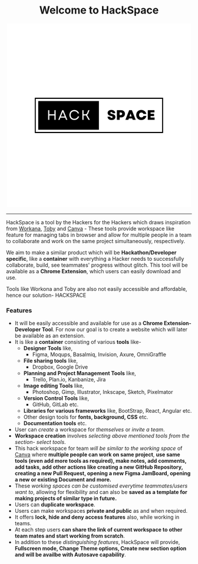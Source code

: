 <div align="center">

<h1>Welcome to HackSpace</h1>

<!--<img width="300" src="src\assets\HackSpaceLogo\ActualLogo\1.png">-->

![HackSpaceLogo](https://raw.githubusercontent.com/arcVaishali/HackSpace/main/src/assets/HackSpaceLogo/ActualLogo/1.png?token=GHSAT0AAAAAACAYQRJZ7RFZKC6BFRFEJCRIZF3YBOA)  

</div> 

--------------------------------------------------------------------------------------------------------------------


HackSpace is a tool by the Hackers for the Hackers which draws inspiration from [Workana](https://workona.com), [Toby](https://www.gettoby.com/) and [Canva](https://www.canva.com/) - These tools provide workspace like feature for managing tabs in browser and allow for multiple people in a team to collaborate and work on the same project simultaneously, respectively.

We aim to make a similar product which will be **Hackathon/Developer specific**, like a **container** with everything a Hacker needs to successfully collaborate, build, see teammates' progress without glitch. This tool will be available as a **Chrome Extension**, which users can easily download and use.

Tools like Workona and Toby are also not easily accessible and affordable, hence our solution- HACKSPACE

### Features
- It will be easily accessible and available for use as a **Chrome Extension- Developer Tool**. For now our goal is to create a website which will later be available as an extension.
- It is like a **container** consisting of various **tools** like-
   + **Designer Tools** like,
      - Figma, Moqups, Basalmiq, Invision, Axure, OmniGraffle
   + **File sharing tools** like,
      - Dropbox, Google Drive
   + **Planning and Project Management Tools** like,
      - Trello, Plan.io, Kanbanize, Jira
   + **Image editing Tools** like,
      - Photoshop, Gimp, Illustrator, Inkscape, Sketch, Pixelmator
   + **Version Control Tools** like,
      - GitHub, GitLab etc.
   + **Libraries for various frameworks** like, BootStrap, React, Angular etc.
   + Other design tools for **fonts, background, CSS** etc.
   + **Documentation tools** etc.
- User can *create* a workspace for *themselves* or *invite a team*.
- **Workspace creation** involves *selecting above mentioned tools from the section- select tools*.
- This hack workspace for team *will be similar to the working space* of [Canva]() where **multiple people can work on same project**, **use same tools (even add more tools as required), make notes, add comments, add tasks, add other actions like creating a new GitHub Repository, creating a new Pull Request, opening a new Figma JamBoard, opening a new or existing Document and more.**
- These *working spaces can be customised everytime teammates/users want to*, allowing for flexibility and can also be **saved as a template for making projects of similar type in future.**
- Users can **duplicate workspace**.
- Users can make workspaces **private and public** as and when required.
- It offers **lock, hide and deny access features** also, while working in teams.
- At each step users **can share the link of current workspace to other team mates and start working from scratch**.
- In addition to these *distinguishing features*, HackSpace will provide, **Fullscreen mode, Change Theme options, Create new section option and will be availbe with Autosave capability**. 



